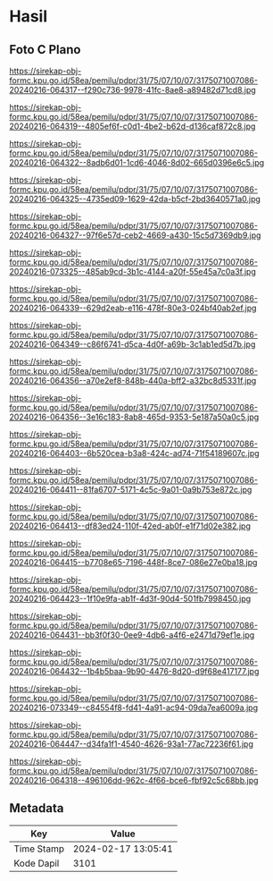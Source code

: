 # Hasil

## Foto C Plano

https://sirekap-obj-formc.kpu.go.id/58ea/pemilu/pdpr/31/75/07/10/07/3175071007086-20240216-064317--f290c736-9978-41fc-8ae8-a89482d71cd8.jpg

https://sirekap-obj-formc.kpu.go.id/58ea/pemilu/pdpr/31/75/07/10/07/3175071007086-20240216-064319--4805ef6f-c0d1-4be2-b62d-d136caf872c8.jpg

https://sirekap-obj-formc.kpu.go.id/58ea/pemilu/pdpr/31/75/07/10/07/3175071007086-20240216-064322--8adb6d01-1cd6-4046-8d02-665d0396e6c5.jpg

https://sirekap-obj-formc.kpu.go.id/58ea/pemilu/pdpr/31/75/07/10/07/3175071007086-20240216-064325--4735ed09-1629-42da-b5cf-2bd3640571a0.jpg

https://sirekap-obj-formc.kpu.go.id/58ea/pemilu/pdpr/31/75/07/10/07/3175071007086-20240216-064327--97f6e57d-ceb2-4669-a430-15c5d7369db9.jpg

https://sirekap-obj-formc.kpu.go.id/58ea/pemilu/pdpr/31/75/07/10/07/3175071007086-20240216-073325--485ab9cd-3b1c-4144-a20f-55e45a7c0a3f.jpg

https://sirekap-obj-formc.kpu.go.id/58ea/pemilu/pdpr/31/75/07/10/07/3175071007086-20240216-064339--629d2eab-e116-478f-80e3-024bf40ab2ef.jpg

https://sirekap-obj-formc.kpu.go.id/58ea/pemilu/pdpr/31/75/07/10/07/3175071007086-20240216-064349--c86f6741-d5ca-4d0f-a69b-3c1ab1ed5d7b.jpg

https://sirekap-obj-formc.kpu.go.id/58ea/pemilu/pdpr/31/75/07/10/07/3175071007086-20240216-064356--a70e2ef8-848b-440a-bff2-a32bc8d5331f.jpg

https://sirekap-obj-formc.kpu.go.id/58ea/pemilu/pdpr/31/75/07/10/07/3175071007086-20240216-064356--3e16c183-8ab8-465d-9353-5e187a50a0c5.jpg

https://sirekap-obj-formc.kpu.go.id/58ea/pemilu/pdpr/31/75/07/10/07/3175071007086-20240216-064403--6b520cea-b3a8-424c-ad74-71f54189607c.jpg

https://sirekap-obj-formc.kpu.go.id/58ea/pemilu/pdpr/31/75/07/10/07/3175071007086-20240216-064411--81fa6707-5171-4c5c-9a01-0a9b753e872c.jpg

https://sirekap-obj-formc.kpu.go.id/58ea/pemilu/pdpr/31/75/07/10/07/3175071007086-20240216-064413--df83ed24-110f-42ed-ab0f-e1f71d02e382.jpg

https://sirekap-obj-formc.kpu.go.id/58ea/pemilu/pdpr/31/75/07/10/07/3175071007086-20240216-064415--b7708e65-7196-448f-8ce7-086e27e0ba18.jpg

https://sirekap-obj-formc.kpu.go.id/58ea/pemilu/pdpr/31/75/07/10/07/3175071007086-20240216-064423--1f10e9fa-ab1f-4d3f-90d4-501fb7998450.jpg

https://sirekap-obj-formc.kpu.go.id/58ea/pemilu/pdpr/31/75/07/10/07/3175071007086-20240216-064431--bb3f0f30-0ee9-4db6-a4f6-e2471d79ef1e.jpg

https://sirekap-obj-formc.kpu.go.id/58ea/pemilu/pdpr/31/75/07/10/07/3175071007086-20240216-064432--1b4b5baa-9b90-4476-8d20-d9f68e417177.jpg

https://sirekap-obj-formc.kpu.go.id/58ea/pemilu/pdpr/31/75/07/10/07/3175071007086-20240216-073349--c84554f8-fd41-4a91-ac94-09da7ea6009a.jpg

https://sirekap-obj-formc.kpu.go.id/58ea/pemilu/pdpr/31/75/07/10/07/3175071007086-20240216-064447--d34fa1f1-4540-4626-93a1-77ac72236f61.jpg

https://sirekap-obj-formc.kpu.go.id/58ea/pemilu/pdpr/31/75/07/10/07/3175071007086-20240216-064318--496106dd-962c-4f66-bce6-fbf92c5c68bb.jpg


## Metadata

| Key        | Value               |
| ---------- | ------------------- |
| Time Stamp | 2024-02-17 13:05:41 |
| Kode Dapil | 3101                |



